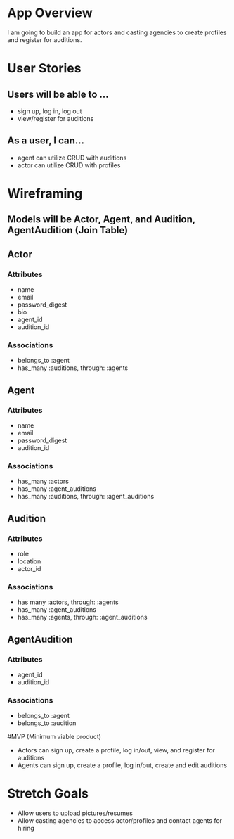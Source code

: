 # App Overview

I am going to build an app for actors and casting agencies to create profiles and register for auditions. 

# User Stories

## Users will be able to ...
- sign up, log in, log out
- view/register for auditions 

## As a user, I can...
- agent can utilize CRUD with auditions 
- actor can utilize CRUD with profiles 

# Wireframing 

## Models will be Actor, Agent, and Audition, AgentAudition (Join Table) 

## Actor

### Attributes

- name 
- email 
- password_digest 
- bio 
- agent_id
- audition_id

### Associations

- belongs_to :agent
- has_many :auditions, through: :agents

## Agent 

### Attributes

- name 
- email 
- password_digest 
- audition_id   

### Associations

- has_many :actors
- has_many :agent_auditions
- has_many :auditions, through: :agent_auditions  

## Audition

### Attributes

- role
- location
- actor_id  

### Associations

- has many :actors, through: :agents
- has_many :agent_auditions
- has_many :agents, through: :agent_auditions 

## AgentAudition

### Attributes

- agent_id
- audition_id   

### Associations

- belongs_to :agent 
- belongs_to :audition 

#MVP (Minimum viable product)

- Actors can sign up, create a profile, log in/out, view, and register for auditions
- Agents can sign up, create a profile, log in/out, create and edit auditions 

# Stretch Goals

- Allow users to upload pictures/resumes 
- Allow casting agencies to access actor/profiles and contact agents for hiring
